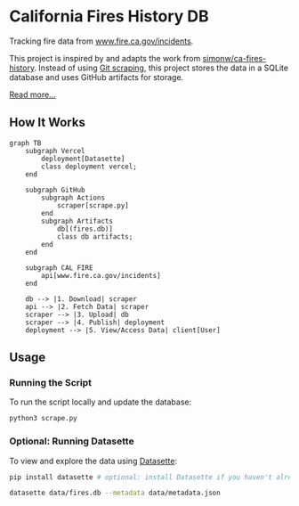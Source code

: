 # California Fires History DB

Tracking fire data from www.fire.ca.gov/incidents.

This project is inspired by and adapts the work from [simonw/ca-fires-history](https://github.com/simonw/ca-fires-history). Instead of using [Git scraping](https://simonwillison.net/2020/Oct/9/git-scraping/), this project stores the data in a SQLite database and uses GitHub artifacts for storage.

[Read more...]()

## How It Works

```mermaid
graph TB
	subgraph Vercel
        deployment[Datasette]
        class deployment vercel;
    end

    subgraph GitHub
        subgraph Actions
            scraper[scrape.py]
        end
        subgraph Artifacts
            db[(fires.db)]
            class db artifacts;
        end
    end

    subgraph CAL FIRE
        api[www.fire.ca.gov/incidents]
    end

    db --> |1. Download| scraper
    api --> |2. Fetch Data| scraper
    scraper --> |3. Upload| db
    scraper --> |4. Publish| deployment
    deployment --> |5. View/Access Data| client[User]
```

## Usage

### Running the Script

To run the script locally and update the database:

```bash
python3 scrape.py
```

### Optional: Running Datasette

To view and explore the data using [Datasette](https://datasette.io/):

```sh
pip install datasette # optional: install Datasette if you haven't already

datasette data/fires.db --metadata data/metadata.json
```
